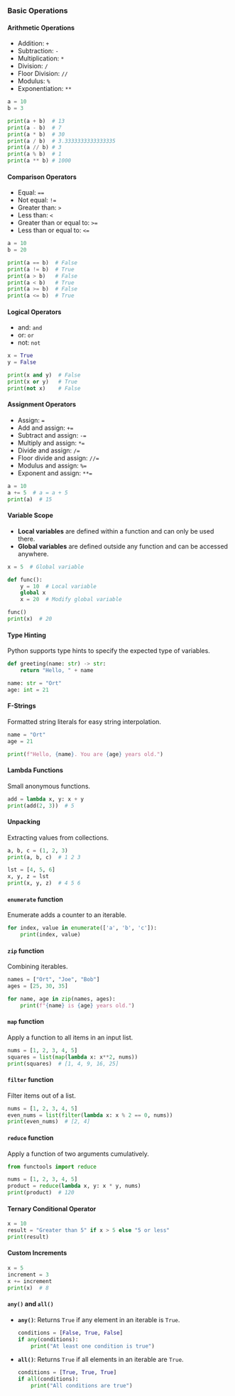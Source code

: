 ### Basic Operations

#### Arithmetic Operations

- Addition: `+`
- Subtraction: `-`
- Multiplication: `*`
- Division: `/`
- Floor Division: `//`
- Modulus: `%`
- Exponentiation: `**`

```python
a = 10
b = 3

print(a + b)  # 13
print(a - b)  # 7
print(a * b)  # 30
print(a / b)  # 3.3333333333333335
print(a // b) # 3
print(a % b)  # 1
print(a ** b) # 1000
```

#### Comparison Operators

- Equal: `==`
- Not equal: `!=`
- Greater than: `>`
- Less than: `<`
- Greater than or equal to: `>=`
- Less than or equal to: `<=`

```python
a = 10
b = 20

print(a == b)  # False
print(a != b)  # True
print(a > b)   # False
print(a < b)   # True
print(a >= b)  # False
print(a <= b)  # True
```

#### Logical Operators

- and: `and`
- or: `or`
- not: `not`

```python
x = True
y = False

print(x and y)  # False
print(x or y)   # True
print(not x)    # False
```

#### Assignment Operators

- Assign: `=`
- Add and assign: `+=`
- Subtract and assign: `-=`
- Multiply and assign: `*=`
- Divide and assign: `/=`
- Floor divide and assign: `//=`
- Modulus and assign: `%=`
- Exponent and assign: `**=`

```python
a = 10
a += 5  # a = a + 5
print(a)  # 15
```

#### Variable Scope

- **Local variables** are defined within a function and can only be used there.
- **Global variables** are defined outside any function and can be accessed anywhere.

```python
x = 5  # Global variable

def func():
    y = 10  # Local variable
    global x
    x = 20  # Modify global variable

func()
print(x)  # 20
```

#### Type Hinting

Python supports type hints to specify the expected type of variables.

```python
def greeting(name: str) -> str:
    return "Hello, " + name

name: str = "Ort"
age: int = 21
```

#### F-Strings

Formatted string literals for easy string interpolation.

```python
name = "Ort"
age = 21

print(f"Hello, {name}. You are {age} years old.")
```

#### Lambda Functions

Small anonymous functions.

```python
add = lambda x, y: x + y
print(add(2, 3))  # 5
```

#### Unpacking

Extracting values from collections.

```python
a, b, c = (1, 2, 3)
print(a, b, c)  # 1 2 3

lst = [4, 5, 6]
x, y, z = lst
print(x, y, z)  # 4 5 6
```

#### `enumerate` function

Enumerate adds a counter to an iterable.

```python
for index, value in enumerate(['a', 'b', 'c']):
    print(index, value)
```

#### `zip` function

Combining iterables.

```python
names = ["Ort", "Joe", "Bob"]
ages = [25, 30, 35]

for name, age in zip(names, ages):
    print(f"{name} is {age} years old.")
```

#### `map` function

Apply a function to all items in an input list.

```python
nums = [1, 2, 3, 4, 5]
squares = list(map(lambda x: x**2, nums))
print(squares)  # [1, 4, 9, 16, 25]
```

#### `filter` function

Filter items out of a list.

```python
nums = [1, 2, 3, 4, 5]
even_nums = list(filter(lambda x: x % 2 == 0, nums))
print(even_nums)  # [2, 4]
```

#### `reduce` function

Apply a function of two arguments cumulatively.

```python
from functools import reduce

nums = [1, 2, 3, 4, 5]
product = reduce(lambda x, y: x * y, nums)
print(product)  # 120
```

#### Ternary Conditional Operator

```python
x = 10
result = "Greater than 5" if x > 5 else "5 or less"
print(result)
```

#### Custom Increments

```python
x = 5
increment = 3
x += increment
print(x)  # 8
```

#### `any()` and `all()`

- **`any()`**: Returns `True` if any element in an iterable is `True`.

  ```python
  conditions = [False, True, False]
  if any(conditions):
      print("At least one condition is true")
  ```

- **`all()`**: Returns `True` if all elements in an iterable are `True`.

  ```python
  conditions = [True, True, True]
  if all(conditions):
      print("All conditions are true")
  ```
